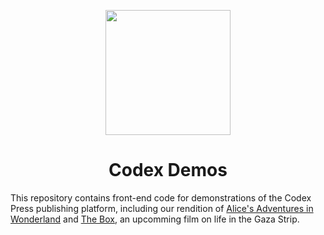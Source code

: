 <p align="center">
  <a href="https://codex.press/docs/fleurons">
    <img src="https://cdn.rawgit.com/codex-press/demos/a84464c40ae441307c0d1b8da0541f711b390886/hatter.svg" width=200>
   </a>
</p>
<h1 align=center>Codex Demos</h1>

This repository contains front-end code for demonstrations of the Codex Press publishing platform, including our rendition of [Alice's Adventures in Wonderland] and [The Box], an upcomming film on life in the Gaza Strip.

[Codex Press]: https://codex.press/
[Alice's Adventures in Wonderland]: https://codex.press/alice
[The Box]: https://codex.press/the-box

